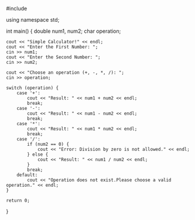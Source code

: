 #include<iostream>

using namespace std;

int main() {
    double num1, num2;
    char operation;

    cout << "Simple Calculator!" << endl;
    cout << "Enter the First Number: ";
    cin >> num1;
    cout << "Enter the Second Number: ";
    cin >> num2;

    cout << "Choose an operation (+, -, *, /): ";
    cin >> operation;

    switch (operation) {
        case '+':
            cout << "Result: " << num1 + num2 << endl;
            break;
        case '-':
            cout << "Result: " << num1 - num2 << endl;
            break;
        case '*':
            cout << "Result: " << num1 * num2 << endl;
            break;
        case '/':
            if (num2 == 0) {
                cout << "Error: Division by zero is not allowed." << endl;
            } else {
                cout << "Result: " << num1 / num2 << endl;
            }
            break;
        default:
            cout << "Operation does not exist.Please choose a valid operation." << endl;
    }

    return 0;
}
